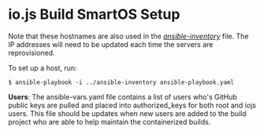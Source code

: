 # io.js Build SmartOS Setup

Note that these hostnames are also used in the *[ansible-inventory](http://docs.ansible.com/intro_inventory.html)* file. 
The IP addresses will need to be updated each time the servers are reprovisioned.

To set up a host, run:

```text
$ ansible-playbook -i ../ansible-inventory ansible-playbook.yaml
```

**Users**: The ansible-vars.yaml file contains a list of users who's GitHub public keys are pulled and placed into 
authorized_keys for both root and iojs users. This file should be updates when new users are added to the build project 
who are able to help maintain the containerized builds.
